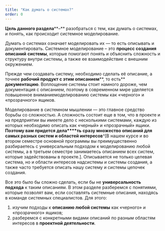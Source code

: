 ```yaml
---
title: "Как думать о системах?"
order: 0
---
```




**Цель данного раздела****–** разобраться с тем, как думать о системах, и понять, как происходит системное моделирование.

Думать о системах означает моделировать их — то есть описывать и документировать. Системное моделирование – это **процесс создания** **описаний** **системы**, которые помогают понять и объяснить сложность и структуру внутри системы, а также ее взаимодействие с внешним окружением.

Прежде чем создавать систему, необходимо сделать её описание, а точнее **рабочий продукт с этим описанием****, то есть** **документацию**. Воплощение системы стоит намного дороже, чем документация с описанием, поэтому в современном мире уделяется повышенное вниманиемоделированию системы как «черного» и «прозрачного» ящиков.

Моделирование в системном мышлении — это главное средство борьбы со сложностью. А сложность состоит еще в том, что в проекте и на предприятии вы имеете дело с несколькими системами, каждую из которых необходимо описать как «черный» и «прозрачный» ящики. **Поэтому вам придется** **дела****ть** **сразу множество описаний для самых разных систем и областей интересов**^[В нашем курсе и во втором семестре основной программы вы преимущественно разбираетесь с универсальным подходом к моделированию любой системы, а в третьем семестре занимаетесь описанием всех систем, которые задействованы в проекте.]. Описывается не только целевая система, но и области интересов надсистемы и системы создания, а также часто требуется описать нашу систему и системы цепочек создания.

Все это было бы сложно сделать, если бы не **универсальность подхода** к таким описаниям. В этом разделе разберемся с понятиями, которые позволят вам, если составлять системные описания, находясь в команде системных специалистов. Для этого:

1. изучим подходы к **описанию любой системы** как «черного» и «прозрачного» ящиков;
2. разберемся с конкретными видами описаний по разным областям интересов в **проектной деятельности**.

